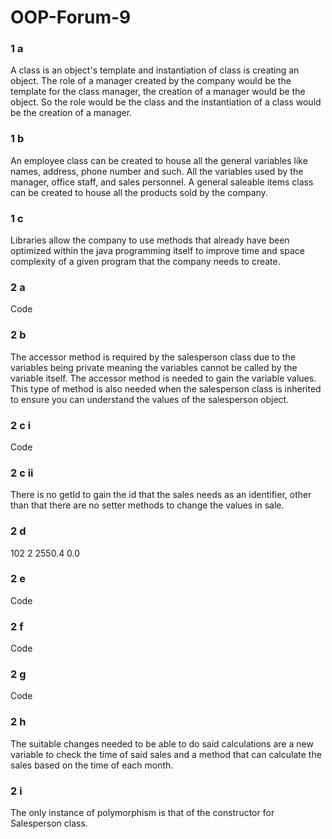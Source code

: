 # OOP-Forum-9
### 1 a
A class is an object's template and instantiation of class is creating an object. The role of a manager created by the company would be the template for the class manager, the creation of a manager would be the object. So the role would be the class and the instantiation of a class would be the creation of a manager.
### 1 b
An employee class can be created to house all the general variables like names, address, phone number and such. All the variables used by the manager, office staff, and sales personnel. A general saleable items class can be created to house all the products sold by the company.
### 1 c
Libraries allow the company to use methods that already have been optimized within the java programming itself to improve time and space complexity of a given program that the company needs to create.
### 2 a
Code
### 2 b 
The accessor method is required by the salesperson class due to the variables being private meaning the variables cannot be called by the variable itself. The accessor method is needed to gain the variable values. This type of method is also needed when the salesperson class is inherited to ensure you can understand the values of the salesperson object.
### 2 c i
Code
### 2 c ii
There is no getId to gain the id that the sales needs as an identifier, other than that there are no setter methods to change the values in sale.
### 2 d 
102 2 2550.4 0.0
### 2 e
Code
### 2 f
Code
### 2 g
Code
### 2 h
The suitable changes needed to be able to do said calculations are a new variable to check the time of said sales and a method that can calculate the sales based on the time of each month.
### 2 i
The only instance of polymorphism is that of the constructor for Salesperson class.
